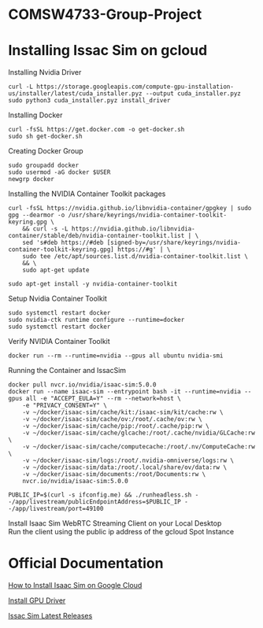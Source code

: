 # COMSW4733-Group-Project


# Installing Issac Sim on gcloud
Installing Nvidia Driver
```
curl -L https://storage.googleapis.com/compute-gpu-installation-us/installer/latest/cuda_installer.pyz --output cuda_installer.pyz
sudo python3 cuda_installer.pyz install_driver
```

Installing Docker
```
curl -fsSL https://get.docker.com -o get-docker.sh
sudo sh get-docker.sh
```

Creating Docker Group
```
sudo groupadd docker
sudo usermod -aG docker $USER
newgrp docker
```

Installing the NVIDIA Container Toolkit packages
```
curl -fsSL https://nvidia.github.io/libnvidia-container/gpgkey | sudo gpg --dearmor -o /usr/share/keyrings/nvidia-container-toolkit-keyring.gpg \
    && curl -s -L https://nvidia.github.io/libnvidia-container/stable/deb/nvidia-container-toolkit.list | \
    sed 's#deb https://#deb [signed-by=/usr/share/keyrings/nvidia-container-toolkit-keyring.gpg] https://#g' | \
    sudo tee /etc/apt/sources.list.d/nvidia-container-toolkit.list \
    && \
    sudo apt-get update

sudo apt-get install -y nvidia-container-toolkit
```

Setup Nvidia Container Toolkit
```
sudo systemctl restart docker
sudo nvidia-ctk runtime configure --runtime=docker
sudo systemctl restart docker
```

Verify NVIDIA Container Toolkit
```
docker run --rm --runtime=nvidia --gpus all ubuntu nvidia-smi
```

Running the Container and IssacSim
```
docker pull nvcr.io/nvidia/isaac-sim:5.0.0
docker run --name isaac-sim --entrypoint bash -it --runtime=nvidia --gpus all -e "ACCEPT_EULA=Y" --rm --network=host \
    -e "PRIVACY_CONSENT=Y" \
    -v ~/docker/isaac-sim/cache/kit:/isaac-sim/kit/cache:rw \
    -v ~/docker/isaac-sim/cache/ov:/root/.cache/ov:rw \
    -v ~/docker/isaac-sim/cache/pip:/root/.cache/pip:rw \
    -v ~/docker/isaac-sim/cache/glcache:/root/.cache/nvidia/GLCache:rw \
    -v ~/docker/isaac-sim/cache/computecache:/root/.nv/ComputeCache:rw \
    -v ~/docker/isaac-sim/logs:/root/.nvidia-omniverse/logs:rw \
    -v ~/docker/isaac-sim/data:/root/.local/share/ov/data:rw \
    -v ~/docker/isaac-sim/documents:/root/Documents:rw \
    nvcr.io/nvidia/isaac-sim:5.0.0

PUBLIC_IP=$(curl -s ifconfig.me) && ./runheadless.sh --/app/livestream/publicEndpointAddress=$PUBLIC_IP --/app/livestream/port=49100
```

Install Isaac Sim WebRTC Streaming Client on your Local Desktop  
Run the client using the public ip address of the gcloud Spot Instance  


# Official Documentation
[How to Install Isaac Sim on Google Cloud](https://docs.isaacsim.omniverse.nvidia.com/5.0.0/installation/install_advanced_cloud_setup_gcp.html)  

[Install GPU Driver](https://cloud.google.com/compute/docs/gpus/install-drivers-gpu#linux)  

[Issac Sim Latest Releases](https://docs.isaacsim.omniverse.nvidia.com/5.0.0/installation/download.html#isaac-sim-latest-release)  
